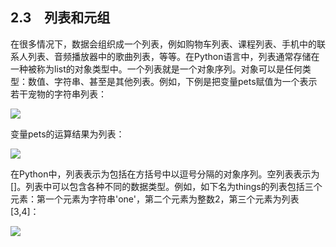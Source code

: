    

## 2.3　列表和元组

在很多情况下，数据会组织成一个列表，例如购物车列表、课程列表、手机中的联系人列表、音频播放器中的歌曲列表，等等。在Python语言中，列表通常存储在一种被称为list的对象类型中。一个列表就是一个对象序列。对象可以是任何类型：数值、字符串、甚至是其他列表。例如，下例是把变量pets赋值为一个表示若干宠物的字符串列表：

![](0-Assets/Epubook/程序员编程语言经典合集（计算机科学丛书5册套装），javapython编程语言含经典教材龙书《编译原理》%20(Bruce%20Eckel%20%20Alfred%20V.%20Aho%20%20Monica%20S.%20Lam%20etc.)%20(Z-Library)/images/image07922.jpeg)

变量pets的运算结果为列表：

![](0-Assets/Epubook/程序员编程语言经典合集（计算机科学丛书5册套装），javapython编程语言含经典教材龙书《编译原理》%20(Bruce%20Eckel%20%20Alfred%20V.%20Aho%20%20Monica%20S.%20Lam%20etc.)%20(Z-Library)/images/image07923.jpeg)

在Python中，列表表示为包括在方括号中以逗号分隔的对象序列。空列表表示为[]。列表中可以包含各种不同的数据类型。例如，如下名为things的列表包括三个元素：第一个元素为字符串'one'，第二个元素为整数2，第三个元素为列表[3,4]：

![](0-Assets/Epubook/程序员编程语言经典合集（计算机科学丛书5册套装），javapython编程语言含经典教材龙书《编译原理》%20(Bruce%20Eckel%20%20Alfred%20V.%20Aho%20%20Monica%20S.%20Lam%20etc.)%20(Z-Library)/images/image07924.jpeg)